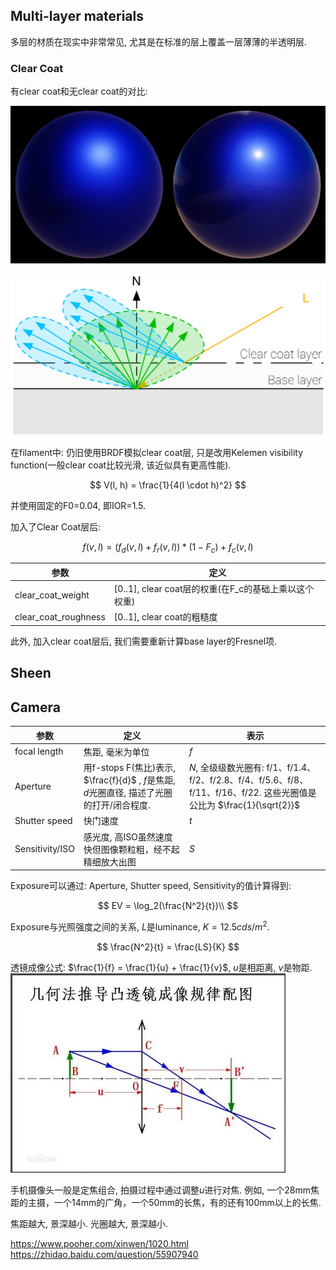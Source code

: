 ## Multi-layer materials
多层的材质在现实中非常常见, 尤其是在标准的层上覆盖一层薄薄的半透明层.

### Clear Coat
有clear coat和无clear coat的对比:

![](rc/material_clear_coat.png)

![](rc/diagram_clear_coat.png)

在filament中: 仍旧使用BRDF模拟clear coat层, 只是改用Kelemen visibility function(一般clear coat比较光滑, 该近似具有更高性能).

$$
V(l, h) = \frac{1}{4(l \cdot h)^2}
$$

并使用固定的F0=0.04, 即IOR=1.5.

加入了Clear Coat层后:

$$
f(v, l) = (f_d(v, l) + f_r(v, l)) * (1 - F_c) + f_c(v, l)
$$

| 参数 | 定义 |
| --- | --- |
| clear_coat_weight | [0..1], clear coat层的权重(在F_c的基础上乘以这个权重) |
| clear_coat_roughness | [0..1], clear coat的粗糙度 |

此外, 加入clear coat层后, 我们需要重新计算base layer的Fresnel项.


## Sheen

## Camera

| 参数 | 定义 | 表示 |
| --- | --- | --- |
| focal length | 焦距, 毫米为单位 | $f$ |
| Aperture | 用f-stops F(焦比)表示, $\frac{f}{d}$ , $f$是焦距, $d$光圈直径, 描述了光圈的打开/闭合程度. | $N$, 全级级数光圈有: f/1、f/1.4、f/2、f/2.8、f/4、f/5.6、f/8、f/11、f/16、f/22. 这些光圈值是公比为 $\frac{1}{\sqrt{2}}$  |
| Shutter speed | 快门速度 | $t$ |
| Sensitivity/ISO | 感光度, 高ISO虽然速度快但图像颗粒粗，经不起精细放大出图 | $S$ |

Exposure可以通过: Aperture, Shutter speed, Sensitivity的值计算得到:

$$
EV = \log_2(\frac{N^2}{t})\\
$$

Exposure与光照强度之间的关系, $L$是luminance, $K=12.5 cd s/m^2$.

$$
\frac{N^2}{t} = \frac{LS}{K}
$$

透镜成像公式: $\frac{1}{f} = \frac{1}{u} + \frac{1}{v}$, $u$是相距离, $v$是物距.
![](rc/lens_formulation.jpg)

手机摄像头一般是定焦组合, 拍摄过程中通过调整$u$进行对焦. 例如, 一个28mm焦距的主摄，一个14mm的广角，一个50mm的长焦，有的还有100mm以上的长焦.

焦距越大, 景深越小. 光圈越大, 景深越小.

https://www.pooher.com/xinwen/1020.html
https://zhidao.baidu.com/question/55907940